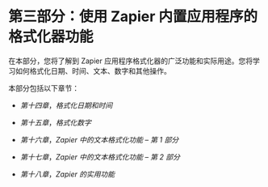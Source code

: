 # 第三部分：使用 Zapier 内置应用程序的格式化器功能

在本部分，您将了解到 Zapier 应用程序格式化器的广泛功能和实际用途。您将学习如何格式化日期、时间、文本、数字和其他操作。

本部分包括以下章节：

+   *第十四章*，*格式化日期和时间*

+   *第十五章*，*格式化数字*

+   *第十六章*，*Zapier 中的文本格式化功能 – 第 1 部分*

+   *第十七章*，*Zapier 中的文本格式化功能 – 第 2 部分*

+   *第十八章*，*Zapier 的实用功能*
